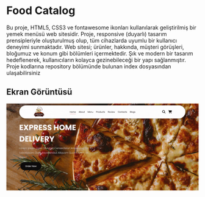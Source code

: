<h1> Food Catalog </h1>

Bu proje, HTML5, CSS3 ve fontawesome ikonları kullanılarak geliştirilmiş bir yemek menüsü web sitesidir. Proje, responsive (duyarlı) tasarım prensipleriyle oluşturulmuş olup, tüm cihazlarda uyumlu bir kullanıcı deneyimi sunmaktadır. Web sitesi; ürünler, hakkında, müşteri görüşleri, bloğumuz ve konum gibi bölümleri içermektedir. Şık ve modern bir tasarım hedeflenerek, kullanıcıların kolayca gezinebileceği bir yapı sağlanmıştır. Proje kodlarına repository bölümünde bulunan index dosyasından ulaşabilirsiniz

<h2> Ekran Görüntüsü </h2>

![](Ekran.gif)
